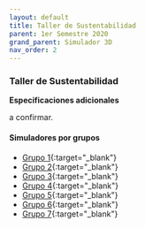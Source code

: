 ```yaml
---
layout: default
title: Taller de Sustentabilidad
parent: 1er Semestre 2020
grand_parent: Simulador 3D
nav_order: 2
---
```


### Taller de Sustentabilidad

**Especificaciones adicionales**

a confirmar.

#### Simuladores por grupos

- [Grupo 1](http://udesa.cristianreynaga.com/simuladorlab/2020/1semestre/sustentabilidad/grupo1.html){:target="_blank"}
- [Grupo 2](http://udesa.cristianreynaga.com/simuladorlab/2020/1semestre/sustentabilidad/grupo2.html){:target="_blank"}
- [Grupo 3](http://udesa.cristianreynaga.com/simuladorlab/2020/1semestre/sustentabilidad/grupo3.html){:target="_blank"}
- [Grupo 4](http://udesa.cristianreynaga.com/simuladorlab/2020/1semestre/sustentabilidad/grupo4.html){:target="_blank"}
- [Grupo 5](http://udesa.cristianreynaga.com/simuladorlab/2020/1semestre/sustentabilidad/grupo5.html){:target="_blank"}
- [Grupo 6](http://udesa.cristianreynaga.com/simuladorlab/2020/1semestre/sustentabilidad/grupo6.html){:target="_blank"}
- [Grupo 7](http://udesa.cristianreynaga.com/simuladorlab/2020/1semestre/sustentabilidad/grupo7.html){:target="_blank"}
